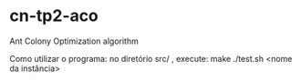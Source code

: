 # cn-tp2-aco
Ant Colony Optimization algorithm

Como utilizar o programa:
no diretório src/ , execute:
make
./test.sh <nome da instância>
